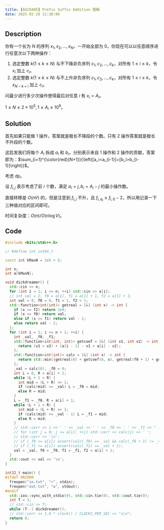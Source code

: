 ```yaml
---
title: [AGC040E] Prefix Suffix Addition 题解
date: 2025-02-20 11:30:00
---
```


## Description

你有一个长为 $N$ 的序列 $x_1,x_2,\ldots,x_N$，一开始全部为 $0$，你现在可以以任意顺序进行任意次以下两种操作：

1. 选定整数 $k(1\leq k\leq N)$ 与不下降非负序列 $c_1,c_2,\ldots,c_k$，对所有 $1\leq i\leq k$，令 $x_i$ 加上 $c_i$。
2. 选定整数 $k(1\leq k\leq N)$ 与不上升非负序列 $c_1,c_2,\ldots,c_k$，对所有 $1\leq i\leq k$，令 $x_{N-k+i}$ 加上 $c_i$。

问最少进行多少次操作使得最后对任意 $i$ 有 $x_i=A_i$。

$1\leq N\leq 2\times 10^5,1\leq A_i\leq 10^9$。

## Solution

首先如果只能做 $1$ 操作，答案就是极长不降段的个数。只有 $2$ 操作答案就是极长不升段的个数。

这启发我们将每个 $A_i$ 拆成 $a_i$ 和 $b_i$，分别表示来自 $1$ 操作和 $2$ 操作的贡献，答案即为：$\sum_{i=1}^{\color{red}{N+1}}{\left([a_i<a_{i-1}]+[b_i>b_{i-1}]\right)}$。

考虑 dp。

设 $f_{i,j}$ 表示考虑了前 $i$ 个数，满足 $a_i=j,b_i=A_i-j$ 的最小操作数。

直接转移是 $O(nV)$ 的，但是注意到 $f_{i,j}$ 不升，且 $f_{i,a_i}\geq f_{i,0}-2$，所以用记录一下三种值对应的区间即可。

时间复杂度：$O(n)/O(n\log V)$。

## Code

```cpp
#include <bits/stdc++.h>

// #define int int64_t

const int kMaxN = 2e5 + 5;

int n;
int a[kMaxN];

void dickdreamer() {
  std::cin >> n;
  for (int i = 1; i <= n; ++i) std::cin >> a[i];
  // int val = 2, f0 = a[1], f1 = a[1] + 1, f2 = a[1] + 1;
  int val = 0, f0 = 0, f1 = 1, f2 = 1;
  std::function<int(int)> getreal = [&] (int x) -> int {
    if (x >= f2) return 1e9;
    if (x <= f0) return val;
    else if (x <= f1) return val - 1;
    else return val - 2;
  };
  for (int i = 1; i <= n + 1; ++i) {
    int _val, _f0, _f1;
    std::function<int(int, int)> getcoef = [&] (int v1, int v2) -> int {
      return (v1 > v2) + (a[i - 1] - v1 < a[i] - v2);
    };
    std::function<int(int)> calc = [&] (int x) -> int {
      return std::min({getreal(0) + getcoef(0, x), getreal(f0 + 1) + getcoef(f0 + 1, x), getreal(f1 + 1) + getcoef(f1 + 1, x)});
    };
    _val = calc(0), _f0 = 0;
    int L = 0, R = a[i] + 1;
    while (L + 1 < R) {
      int mid = (L + R) >> 1;
      if (calc(mid) >= _val) L = _f0 = mid;
      else R = mid;
    }
    L = _f1 = _f0, R = a[i] + 1;
    while (L + 1 < R) {
      int mid = (L + R) >> 1;
      if (calc(mid) >= _val - 1) L = _f1 = mid;
      else R = mid;
    }
    // std::cerr << i << ' ' << _val << ' ' << _f0 << ' ' << _f1 << " : \n";
    // for (int j = 0; j <= a[i]; ++j) std::cerr << calc(j) << ' ';
    // std::cerr << '\n';
    // if (_f0 <= a[i]) assert(calc(_f0) == _val && calc(_f0 + 1) != _val);
    // if (_f1 <= a[i]) assert(calc(_f1) == _val + 1);
    val = _val, f0 = _f0, f1 = _f1, f2 = a[i] + 1;
  }
  std::cout << val << '\n';
}

int32_t main() {
#ifdef ORZXKR
  freopen("in.txt", "r", stdin);
  freopen("out.txt", "w", stdout);
#endif
  std::ios::sync_with_stdio(0), std::cin.tie(0), std::cout.tie(0);
  int T = 1;
  // std::cin >> T;
  while (T--) dickdreamer();
  // std::cerr << 1.0 * clock() / CLOCKS_PER_SEC << "s\n";
  return 0;
}
```